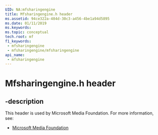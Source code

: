 ```yaml
---
UID: NA:mfsharingengine
title: Mfsharingengine.h header
ms.assetid: 94ce322a-404d-30c3-a456-4be1a94d5895
ms.date: 01/11/2019
ms.keywords: 
ms.topic: conceptual
tech.root: mf
f1_keywords:
 - mfsharingengine
 - mfsharingengine/mfsharingengine
api_name:
 - mfsharingengine
---
```


# Mfsharingengine.h header


## -description

This header is used by Microsoft Media Foundation. For more information, see:

- [Microsoft Media Foundation](../_mf/index.md)

